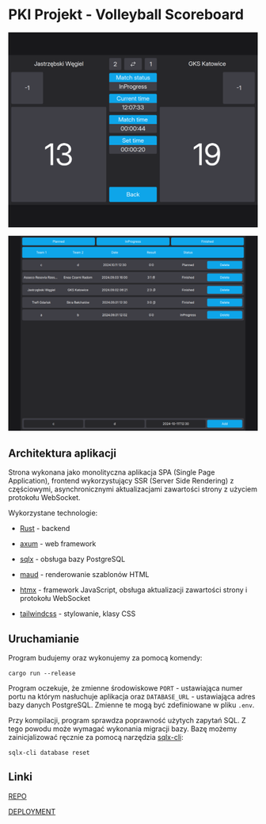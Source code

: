 # PKI Projekt - Volleyball Scoreboard

![Przykładowy widok strony meczu](match_page.png)

![Przykładowy widok listy meczy](match_list.png)

## Architektura aplikacji

Strona wykonana jako monolityczna aplikacja SPA (Single Page Application), frontend wykorzystujący SSR (Server Side Rendering) z częściowymi, asynchronicznymi aktualizacjami zawartości strony z użyciem protokołu WebSocket.

Wykorzystane technologie:

* [Rust](https://www.rust-lang.org) - backend

* [axum](https://github.com/tokio-rs/axum) - web framework

* [sqlx](https://github.com/launchbadge/sqlx) - obsługa bazy PostgreSQL

* [maud](https://maud.lambda.xyz) - renderowanie szablonów HTML

* [htmx](https://htmx.org) - framework JavaScript, obsługa aktualizacji zawartości strony i protokołu WebSocket

* [tailwindcss](https://tailwindcss.com) - stylowanie, klasy CSS

## Uruchamianie

Program budujemy oraz wykonujemy za pomocą komendy:

```
cargo run --release
```

Program oczekuje, że zmienne środowiskowe ``PORT`` - ustawiająca numer portu na którym nasłuchuje aplikacja oraz ``DATABASE_URL`` - ustawiająca adres bazy danych PostgreSQL. Zmienne te mogą być zdefiniowane w pliku ``.env``.

Przy kompilacji, program sprawdza poprawność użytych zapytań SQL. Z tego powodu może wymagać wykonania migracji bazy. Bazę możemy zainicjalizować ręcznie za pomocą narzędzia [sqlx-cli](https://lib.rs/crates/sqlx-cli):

```
sqlx-cli database reset
```

## Linki

[REPO](https://github.com/jgrodzki/pki_projekt)

[DEPLOYMENT](https://pki-projekt.onrender.com)
